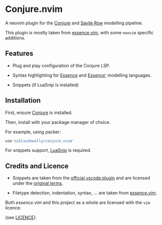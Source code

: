 # Conjure.nvim

A neovim plugin for the [Conjure]() and [Savile Row]() modelling pipeline.


This plugin is mostly taken from [essence.vim](https://github.com/Druid-of-Luhn/essence.vim),
with some `neovim` specific additions.

## Features 

* Plug and play configuration of the Conjure LSP.

* Syntax highlighting for [Essence](https://conjure.readthedocs.io/en/latest/essence.html) and [Essence'](http://savilerow.cs.st-andrews.ac.uk/index.html) modelling languages.

* Snippets (if LuaSnip is installed)

## Installation

First, ensure [Conjure]() is installed.

Then, install with your package manager of choice.

For example, using packer:

```lua
use'niklasdewally/conjure.nvim'
```

For snippets support, [LuaSnip](https://github.com/L3MON4D3/LuaSnip) is required.


## Credits and Licence 

* Snippets are taken from the [official vscode plugin](https://github.com/conjure-cp/conjure-vs-code/) and are
  licensed under the [original terms](snippets/LICENCE).

* Filetype detection, indentation, syntax, ... are taken from [essence.vim](https://github.com/Druid-of-Luhn/essence.vim).
  
Both *essence.vim* and this project as a whole are licensed with the `vim` licence.

(see [LICENCE](LICENCE)).
  







